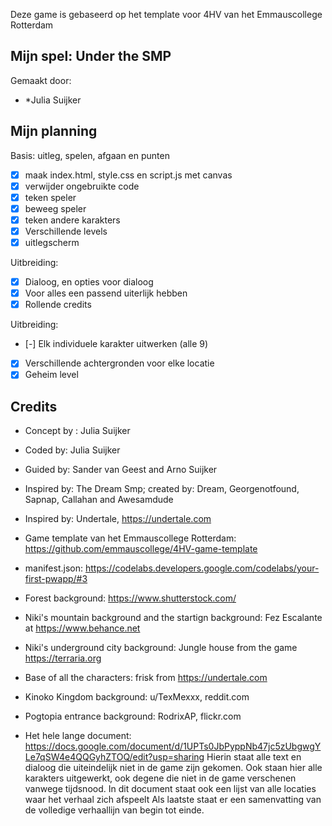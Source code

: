 Deze game is gebaseerd op het template voor 4HV van het Emmauscollege Rotterdam

## Mijn spel: Under the SMP
Gemaakt door:
- *Julia Suijker

## Mijn planning

Basis: uitleg, spelen, afgaan en punten
- [x] maak index.html, style.css en script.js met canvas
- [x] verwijder ongebruikte code
- [X] teken speler
- [X] beweeg speler
- [X] teken andere karakters
- [X] Verschillende levels
- [X] uitlegscherm

Uitbreiding:
- [X] Dialoog, en opties voor dialoog
- [X] Voor alles een passend uiterlijk hebben
- [X] Rollende credits

Uitbreiding:
- [-] Elk individuele karakter uitwerken (alle 9)
- [X] Verschillende achtergronden voor elke locatie
- [X] Geheim level

## Credits
- Concept by : Julia Suijker
- Coded by: Julia Suijker
- Guided by: Sander van Geest and Arno Suijker
- Inspired by: The Dream Smp; created by: Dream, Georgenotfound, Sapnap, Callahan and Awesamdude
- Inspired by: Undertale, https://undertale.com
- Game template van het Emmauscollege Rotterdam: https://github.com/emmauscollege/4HV-game-template
- manifest.json: https://codelabs.developers.google.com/codelabs/your-first-pwapp/#3
- Forest background: https://www.shutterstock.com/
- Niki's mountain background and the startign background: Fez Escalante at https://www.behance.net
- Niki's underground city background: Jungle house from the game https://terraria.org
- Base of all the characters: frisk from https://undertale.com
- Kinoko Kingdom background: u/TexMexxx, reddit.com
- Pogtopia entrance background: RodrixAP, flickr.com

- Het hele lange document: https://docs.google.com/document/d/1UPTs0JbPyppNb47jc5zUbgwgYLe7qSW4e4QQGyhZTOQ/edit?usp=sharing
Hierin staat alle text en dialoog die uiteindelijk niet in de game zijn gekomen. Ook staan hier alle karakters uitgewerkt, 
ook degene die niet in de game verschenen vanwege tijdsnood. In dit document staat ook een lijst van alle locaties waar het verhaal zich afspeelt
Als laatste staat er een samenvatting van de volledige verhaallijn van begin tot einde.
